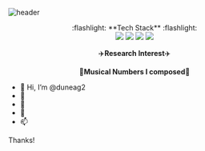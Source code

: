![header](https://capsule-render.vercel.app/api?type=waving&color=C8E6A8&height=250&section=header&text=Seungeun%20Lee&fontSize=50&fontColor=000000)

<div align="center">
  :flashlight: **Tech Stack** :flashlight:
  <div>
  <img src = "https://img.shields.io/badge/Python-3776AB?style=flat-square&logo=Python&logoColor=white"/>
  <img src = "https://img.shields.io/badge/C-A8B9CC?style=flat-square&logo=C&logoColor=white"/>
  <img src = "https://img.shields.io/badge/Matlab-02569B?style=flat-square&logo=MATLAB&logoColor=white"/>  
  <img src = "https://img.shields.io/badge/Linux-FCC624?style=flat-square&logo=Linux&logoColor=white"/>  
  </div>
  
  :airplane:**Research Interest**:airplane:
  
  :musical_score:**Musical Numbers I composed**:musical_score:
  
</div>

- 👋 Hi, I’m @duneag2
- 👀 
- 🌱
- 💞️
- 📫

Thanks!

<!---
duneag2/duneag2 is a ✨ special ✨ repository because its `README.md` (this file) appears on your GitHub profile.
You can click the Preview link to take a look at your changes.
--->
